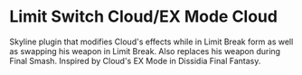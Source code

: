 # Limit Switch Cloud/EX Mode Cloud
Skyline plugin that modifies Cloud's effects while in Limit Break form as well as swapping his weapon in Limit Break. Also replaces his weapon during Final Smash. Inspired by Cloud's EX Mode in Dissidia Final Fantasy.